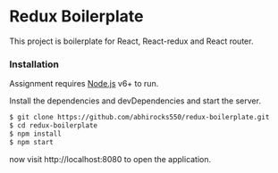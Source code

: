 # Redux Boilerplate

This project is boilerplate for React, React-redux and React router.

### Installation

Assignment requires [Node.js](https://nodejs.org/) v6+ to run.

Install the dependencies and devDependencies and start the server.

```sh
$ git clone https://github.com/abhirocks550/redux-boilerplate.git
$ cd redux-boilerplate
$ npm install 
$ npm start
```
now visit http://localhost:8080 to open the application.

